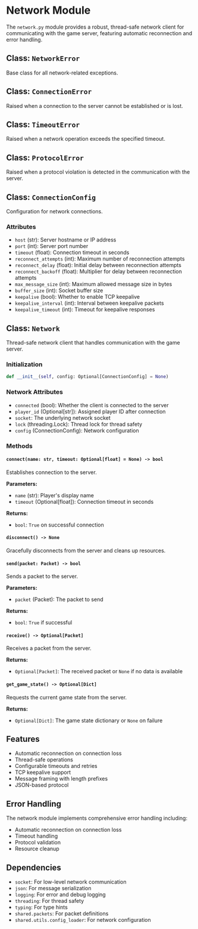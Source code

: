 # Network Module

The `network.py` module provides a robust, thread-safe network client for communicating with the game server, featuring automatic reconnection and error handling.

## Class: `NetworkError`

Base class for all network-related exceptions.

## Class: `ConnectionError`

Raised when a connection to the server cannot be established or is lost.

## Class: `TimeoutError`

Raised when a network operation exceeds the specified timeout.

## Class: `ProtocolError`

Raised when a protocol violation is detected in the communication with the server.

## Class: `ConnectionConfig`

Configuration for network connections.

### Attributes

- `host` (str): Server hostname or IP address
- `port` (int): Server port number
- `timeout` (float): Connection timeout in seconds
- `reconnect_attempts` (int): Maximum number of reconnection attempts
- `reconnect_delay` (float): Initial delay between reconnection attempts
- `reconnect_backoff` (float): Multiplier for delay between reconnection attempts
- `max_message_size` (int): Maximum allowed message size in bytes
- `buffer_size` (int): Socket buffer size
- `keepalive` (bool): Whether to enable TCP keepalive
- `keepalive_interval` (int): Interval between keepalive packets
- `keepalive_timeout` (int): Timeout for keepalive responses

## Class: `Network`

Thread-safe network client that handles communication with the game server.

### Initialization

```python
def __init__(self, config: Optional[ConnectionConfig] = None)
```

### Network Attributes

- `connected` (bool): Whether the client is connected to the server
- `player_id` (Optional[str]): Assigned player ID after connection
- `socket`: The underlying network socket
- `lock` (threading.Lock): Thread lock for thread safety
- `config` (ConnectionConfig): Network configuration

### Methods

#### `connect(name: str, timeout: Optional[float] = None) -> bool`

Establishes connection to the server.

**Parameters:**

- `name` (str): Player's display name
- `timeout` (Optional[float]): Connection timeout in seconds

**Returns:**

- `bool`: `True` on successful connection

#### `disconnect() -> None`

Gracefully disconnects from the server and cleans up resources.

#### `send(packet: Packet) -> bool`

Sends a packet to the server.

**Parameters:**

- `packet` (Packet): The packet to send

**Returns:**

- `bool`: `True` if successful

#### `receive() -> Optional[Packet]`

Receives a packet from the server.

**Returns:**

- `Optional[Packet]`: The received packet or `None` if no data is available

#### `get_game_state() -> Optional[Dict]`

Requests the current game state from the server.

**Returns:**

- `Optional[Dict]`: The game state dictionary or `None` on failure

## Features

- Automatic reconnection on connection loss
- Thread-safe operations
- Configurable timeouts and retries
- TCP keepalive support
- Message framing with length prefixes
- JSON-based protocol

## Error Handling

The network module implements comprehensive error handling including:

- Automatic reconnection on connection loss
- Timeout handling
- Protocol validation
- Resource cleanup

## Dependencies

- `socket`: For low-level network communication
- `json`: For message serialization
- `logging`: For error and debug logging
- `threading`: For thread safety
- `typing`: For type hints
- `shared.packets`: For packet definitions
- `shared.utils.config_loader`: For network configuration

